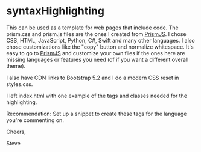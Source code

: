 # syntaxHighlighting

This can be used as a template for web pages that include code. The prism.css and prism.js files are the ones I created from [PrismJS](https://PrismJS.com). I chose CSS, HTML, JavaScript, Python, C#, Swift and many other languages.  I also chose customizations like the "copy" button and normalize whitespace. It's easy to go to [PrismJS](https://PrismJS.com) and customize your own files if the ones here are missing languages or features you need (of if you want a different overall theme).

I also have CDN links to Bootstrap 5.2 and I do a modern CSS reset in styles.css.

I left index.html with one example of the tags and classes needed for the highlighting.

Recommendation: Set up a snippet to create these tags for the language you're commenting on.

Cheers,

Steve

